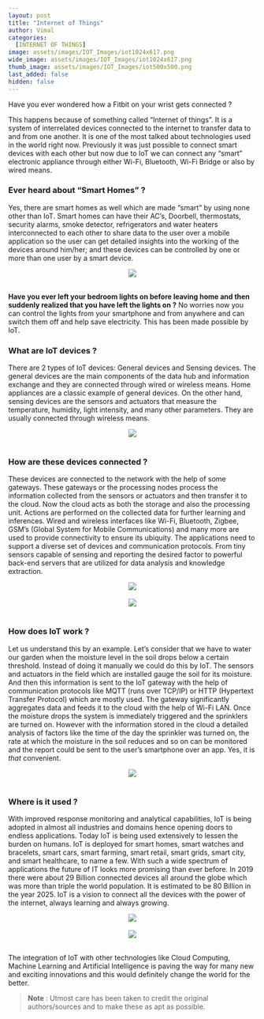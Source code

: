 ```yaml
---
layout: post
title: "Internet of Things"
author: Vimal
categories:
  [INTERNET OF THINGS]
image: assets/images/IOT_Images/iot1024x617.png
wide_image: assets/images/IOT_Images/iot1024x617.png
thumb_image: assets/images/IOT_Images/iot500x500.png
last_added: false
hidden: false
---
```


Have you ever wondered how a Fitbit on your wrist gets connected ?

This happens because of something called “Internet of things”. It is a system of interrelated devices connected to the internet to transfer data to and from one another. It is one of the most talked about technologies used in the world right now. Previously it was just possible to connect smart devices with each other but now due to IoT we can connect any “smart” electronic appliance through either Wi-Fi, Bluetooth, Wi-Fi Bridge or also by wired means.

### Ever heard about “Smart Homes” ?

Yes, there are smart homes as well which are made “smart” by using none other than IoT.
Smart homes can have their AC’s, Doorbell, thermostats, security alarms, smoke detector, refrigerators and water heaters interconnected to each other to share data to the user over a mobile application so the user can get detailed insights into the working of the devices around him/her; and these devices can be controlled by one or more than one user by a smart device.

<div align="center">
 <img src="/assets/images/IOT_Images/house.png"/>
</div>
<br>

**Have you ever left your bedroom lights on before leaving home and then suddenly realized that you have left the lights on ?** No worries now you can control the lights from your smartphone and from anywhere and can switch them off and help save electricity. This has been made possible by IoT.

### What are IoT devices ?

There are 2 types of IoT devices: General devices and Sensing devices.
The general devices are the main components of the data hub and information exchange and they are connected through wired or wireless means. Home appliances are a classic example of general devices.
On the other hand, sensing devices are the sensors and actuators that measure the temperature, humidity, light intensity, and many other parameters. They are usually connected through wireless means.

<div align="center">
 <img src="/assets/images/IOT_Images/smart_life.jpg"/>
</div>
<br>

### How are these devices connected ?

These devices are connected to the network with the help of some gateways. These gateways or the processing nodes process the information collected from the sensors or actuators and then transfer it to the cloud. Now the cloud acts as both the storage and also the processing unit. Actions are performed on the collected data for further learning and inferences. Wired and wireless interfaces like Wi-Fi, Bluetooth, Zigbee, GSM’s (Global System for Mobile Communications) and many more are used to provide connectivity to ensure its ubiquity. The applications need to support a diverse set of devices and communication protocols. From tiny sensors capable of sensing and reporting the desired factor to powerful back-end servers that are utilized for data analysis and knowledge extraction.

<div align="center">
 <img src="/assets/images/IOT_Images/network.jpg"/>
</div>
<br>

<div align="center">
 <img src="/assets/images/IOT_Images/smart_industry.jpg"/>
</div>
<br>

### How does IoT work ?

Let us understand this by an example. Let’s consider that we have to water our garden when the moisture level in the soil drops below a certain threshold. Instead of doing it manually we could do this by IoT.
The sensors and actuators in the field which are installed gauge the soil for its moisture. And then this information is sent to the IoT gateway with the help of communication protocols like MQTT (runs over TCP/IP) or HTTP (Hypertext Transfer Protocol) which are mostly used. The gateway significantly aggregates data and feeds it to the cloud with the help of Wi-Fi LAN.
Once the moisture drops the system is immediately triggered and the sprinklers are turned on. However with the information stored in the cloud a detailed analysis of factors like the time of the day the sprinkler was turned on, the rate at which the moisture in the soil reduces and so on can be monitored and the report could be sent to the user’s smartphone over an app. Yes, it is _that_ convenient.

<div align="center">
 <img src="/assets/images/IOT_Images/tablet.jpg"/>
</div>
<br>

### Where is it used ?

With improved response monitoring and analytical capabilities, IoT is being adopted in almost all industries and domains hence opening doors to endless applications. Today IoT is being used extensively to lessen the burden on humans. IoT is deployed for smart homes, smart watches and bracelets, smart cars, smart farming, smart retail, smart grids, smart city, and smart healthcare, to name a few. With such a wide spectrum of applications the future of IT looks more promising than ever before.
In 2019 there were about 29 Billion connected devices all around the globe which was more than triple the world population. It is estimated to be 80 Billion in the year 2025. IoT is a vision to connect all the devices with the power of the internet, always learning and always growing.

<div align="center">
 <img src="/assets/images/IOT_Images/hospital.gif"/>
</div>
<br>
<div align="center">
 <img src="/assets/images/IOT_Images/iotArchitecture.png"/>
</div>
<br>

The integration of IoT with other technologies like Cloud Computing, Machine Learning and Artificial Intelligence is paving the way for many new and exciting innovations and this would definitely change the world for the better.

> **Note** :
> Utmost care has been taken to credit the original authors/sources and to make these as apt as possible.
